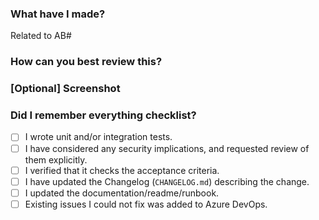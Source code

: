 <!-- markdownlint-disable MD041 -->
<!-- Helper comments to guide you in filling the pull request.
     Feel free to delete the comments when you are filling out the template.
-->

### What have I made? 

<!-- Short description of your feature / fix.
        Example: Adds a simple way of exposing token claims. This will make it possible to read and understand the claims of a token in the client application.
-->

<!-- Link to the task you are working on. If prefixing with "Fix" or "Fixes" the DevOps status automatically updates when merged. The format is AB#DevOpsId -->
Related to AB#

### How can you best review this?

<!-- A short description of how this should be reviewed, to help the reviewer.
        Example: This feature can be tested in the Demo Scene where all your claims to EchoDev
        will be visible after login. I also need a code review. I have self-commented in
        the review with some areas I would like to discuss if I could do this differently.
-->

### [Optional] Screenshot  <!-- Remove this if unused -->

<!-- Screenshots and gifs can be useful to understand how a feature should look.
Tip: Use `Windows-Shift-S` to take a quick screenshot, and press `Ctrl-V` to auto embed the image.
-->

### Did I remember everything checklist?
<!-- If any task is not applicable, just check it or strikethrough like this ~~This text will be strikethroughed~~  -->
<!-- If anything wont be checked, consider writing why in a sub-point
How to:
* [ ] I wrote some awesome code!
  * There is no code :(
-->

* [ ] I wrote unit and/or integration tests.
* [ ] I have considered any security implications, and requested review of them explicitly. 
* [ ] I verified that it checks the acceptance criteria.
* [ ] I have updated the Changelog (`CHANGELOG.md`) describing the change.
* [ ] I updated the documentation/readme/runbook.
* [ ] Existing issues I could not fix was added to Azure DevOps.
